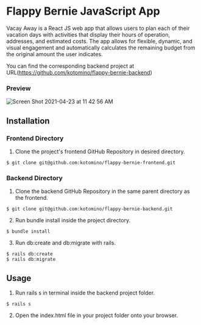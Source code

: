 # Flappy Bernie JavaScript App

Vacay Away is a React JS web app that allows users to plan each of their vacation days with activities that display their hours of operation, addresses, and estimated costs. The app allows for flexible, dynamic, and visual engagement and automatically calculates the remaining budget from the original amount the user indicates. 

You can find the corresponding backend project at URL(https://github.com/kotomino/flappy-bernie-backend)

### Preview

![Screen Shot 2021-04-23 at 11 42 56 AM](https://user-images.githubusercontent.com/73256077/115896095-105bd400-a429-11eb-92e7-d28fc1431d2b.png)


## Installation
### Frontend Directory
1. Clone the project's frontend GitHub Repository in desired directory.
```
$ git clone git@github.com:kotomino/flappy-bernie-frontend.git
```
 
### Backend Directory
 1. Clone the backend GitHub Repository in the same parent directory as the frontend.
 ```
 $ git clone git@github.com:kotomino/flappy-bernie-backend.git
 ```
2. Run bundle install inside the project directory.
``` 
$ bundle install
```
3. Run db:create and db:migrate with rails.
```
$ rails db:create
$ rails db:migrate
```

## Usage
1. Run rails s in terminal inside the backend project folder.
```
$ rails s
```
2. Open the index.html file in your project folder onto your browser.
